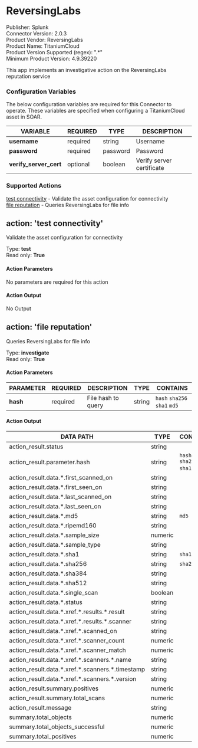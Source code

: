 [comment]: # "Auto-generated SOAR connector documentation"
# ReversingLabs

Publisher: Splunk  
Connector Version: 2\.0\.3  
Product Vendor: ReversingLabs  
Product Name: TitaniumCloud  
Product Version Supported (regex): "\.\*"  
Minimum Product Version: 4\.9\.39220  

This app implements an investigative action on the ReversingLabs reputation service

### Configuration Variables
The below configuration variables are required for this Connector to operate.  These variables are specified when configuring a TitaniumCloud asset in SOAR.

VARIABLE | REQUIRED | TYPE | DESCRIPTION
-------- | -------- | ---- | -----------
**username** |  required  | string | Username
**password** |  required  | password | Password
**verify\_server\_cert** |  optional  | boolean | Verify server certificate

### Supported Actions  
[test connectivity](#action-test-connectivity) - Validate the asset configuration for connectivity  
[file reputation](#action-file-reputation) - Queries ReversingLabs for file info  

## action: 'test connectivity'
Validate the asset configuration for connectivity

Type: **test**  
Read only: **True**

#### Action Parameters
No parameters are required for this action

#### Action Output
No Output  

## action: 'file reputation'
Queries ReversingLabs for file info

Type: **investigate**  
Read only: **True**

#### Action Parameters
PARAMETER | REQUIRED | DESCRIPTION | TYPE | CONTAINS
--------- | -------- | ----------- | ---- | --------
**hash** |  required  | File hash to query | string |  `hash`  `sha256`  `sha1`  `md5` 

#### Action Output
DATA PATH | TYPE | CONTAINS
--------- | ---- | --------
action\_result\.status | string | 
action\_result\.parameter\.hash | string |  `hash`  `sha256`  `sha1`  `md5` 
action\_result\.data\.\*\.first\_scanned\_on | string | 
action\_result\.data\.\*\.first\_seen\_on | string | 
action\_result\.data\.\*\.last\_scanned\_on | string | 
action\_result\.data\.\*\.last\_seen\_on | string | 
action\_result\.data\.\*\.md5 | string |  `md5` 
action\_result\.data\.\*\.ripemd160 | string | 
action\_result\.data\.\*\.sample\_size | numeric | 
action\_result\.data\.\*\.sample\_type | string | 
action\_result\.data\.\*\.sha1 | string |  `sha1` 
action\_result\.data\.\*\.sha256 | string |  `sha256` 
action\_result\.data\.\*\.sha384 | string | 
action\_result\.data\.\*\.sha512 | string | 
action\_result\.data\.\*\.single\_scan | boolean | 
action\_result\.data\.\*\.status | string | 
action\_result\.data\.\*\.xref\.\*\.results\.\*\.result | string | 
action\_result\.data\.\*\.xref\.\*\.results\.\*\.scanner | string | 
action\_result\.data\.\*\.xref\.\*\.scanned\_on | string | 
action\_result\.data\.\*\.xref\.\*\.scanner\_count | numeric | 
action\_result\.data\.\*\.xref\.\*\.scanner\_match | numeric | 
action\_result\.data\.\*\.xref\.\*\.scanners\.\*\.name | string | 
action\_result\.data\.\*\.xref\.\*\.scanners\.\*\.timestamp | string | 
action\_result\.data\.\*\.xref\.\*\.scanners\.\*\.version | string | 
action\_result\.summary\.positives | numeric | 
action\_result\.summary\.total\_scans | numeric | 
action\_result\.message | string | 
summary\.total\_objects | numeric | 
summary\.total\_objects\_successful | numeric | 
summary\.total\_positives | numeric | 
